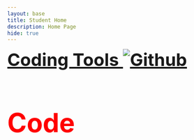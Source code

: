 ```yaml
---
layout: base
title: Student Home 
description: Home Page
hide: true
---
```

<div font-family: courier new;>
<head>
 <a href="index2.md"> 
  <div style=" color:red; font-size: 40px; font-weight: bold;> 
   About Me
  </div>
 </a>

</head>
My Journey is somehow starting. No idea how that happened.

## Coding Tools

  <a href="https://github.com/KKATZENN/No-Ideas-Blog">
        <img src="Logo_of_Github (1).jpg" width:50; height:50; alt="Github"> 
  </a>

## Code
</div>

